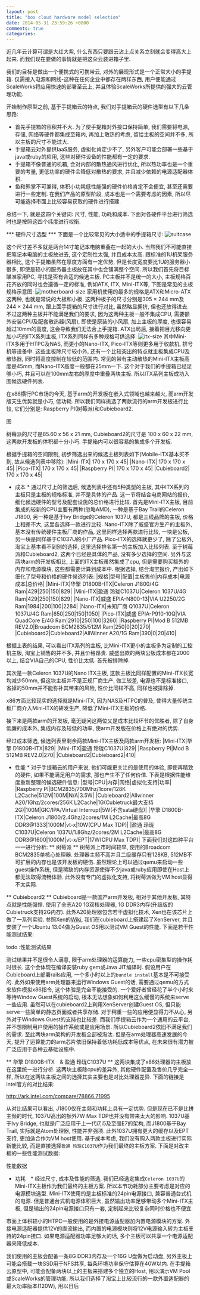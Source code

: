 ```yaml
---
layout: post
title: "box cloud hardware model selection"
date: 2014-05-31 23:59:26 +0800
comments: true
categories:
---
```

近几年云计算可谓是大红大紫, 什么东西只要跟云沾上点关系立刻就会变得高大上起来. 而我们现在要做的事情就是把这朵云装进箱子里.

我们的目标是做出一个便携式的可携带云, 对外的展现形式是一个正常大小的手提箱. 仅需接入电源和网线-这种在任何企业中都存在两样东西, 用户便能通过ScaleWorks将应用快速的部署至云上, 并且体验ScaleWorks所提供的强大的云管理功能.

开始制作原型之前, 基于手提箱云的特点, 我们对手提箱云的硬件选型有以下几条思路:
* 首先手提箱的容积并不大. 为了使手提箱对外接口保持简单, 我们需要将电源, 存储, 网络等硬件都集成至箱内, 再加上散热的考虑, 留给主板的空间并不多, 所以主板的尺寸不能过大.
* 手提箱云对外提供IaaS服务, 虚拟化肯定少不了, 另外客户可能会部署一些基于java或ruby的应用, 这些对硬件设备的性能都有一定的要求.
* 手提箱不像普通的机箱, 会对内部的散热通风进行优化, 所以热功率也是一个重要的考量, 更低功率的硬件会降低对散热的要求, 并且减少依赖的电源适配器体积.
* 鱼和熊掌不可兼得, 体积小功耗低性能强的硬件价格肯定不会便宜, 甚至还需要进行一些定制. 在我们产品的原型阶段, 成本也是一个需要考虑的因素, 所以尽可能选择市面上比较容易获取的硬件进行搭建.

总结一下, 就是这四个关键词: 尺寸, 性能, 功耗和成本. 下面对各硬件平台进行筛选时也是按照这四个纬度进行权衡.

*** 硬件尺寸选型 ***
下面是一个比较常见的大小适中的手提箱尺寸:
![suitcase](/images/2014/06/suitcase.jpg)

这个尺寸差不多就是两台14寸笔记本电脑重叠在一起的大小. 当然我们不可能直接把笔记本电脑的主板放进去, 这个定制性太强, 并且成本太高. 跟标准的1U机架服务器相比, 这个手提箱虽然在厚度方面有一定优势, 但是长度宽度要比1U的服务器小很多, 即使是较小的服务器主板放在其中也会铺满整个空间. 所以我们首先将目标瞄准家用PC, 寻找是否有合适的候选主板.
PC主板并不是统一的大小, 主板规格百花齐放的同时也会遵循一定的标准, 例如ATX, ITX, Mini-ITX等, 下图是常见的主板规格示意图:
![motherboard-size](/images/2014/06/motherboard-size.jpg)
家用机使用的最多的规格是ATX和Micro-ATX这两种, 也就是常说的大板和小板. 这两种板子的尺寸分别是305 × 244 mm及244 × 244 mm, 跟上面手提箱的尺寸进行对比, 虽然略显拥挤, 但也还放得进去. 不过这两种主板并不能满足我们的要求, 因为这两种主板一般不集成CPU, 需要额外安装CPU及配套散热器(风扇), 即使是原装的小风扇, 加上主板的厚度, 也很容易超过10mm的高度, 这会导致我们无法合上手提箱.
ATX出局后, 接着把目光移向更加小巧的ITX系列主板, ITX系列同样有多种规格可供选择:
![itx-size](/images/2014/06/itx-size.jpg)
其中Mini-ITX多用于HTPC及NAS, 而更小的Nano-ITX, Pico-ITX等则更多用于收款机, 排号机等设备中. 这些主板除尺寸较小外, 还有一个比较突出的特点就主板集成CPU及散热器, 同时将高度控制在较低的范围内. 常见的带有主动散热的Mini-ITX主板高度是45mm, 而Nano-ITX高度一般都在25mm一下. 这个对于我们的手提箱已经足够小巧, 并且可以在100mm左右的厚度中重叠两块主板. 所以ITX系列主板成功入围候选硬件列表.

在x86横行PC市场的今天, 基于arm的开发板在嵌入式领域也越来越火, 而arm开发版天生优势就是小巧, 低功耗. 所以我们同样挑选了两款流行的arm开发板进行比较, 它们分别是: Raspberry PI(树莓派)和Cubieboard2.

图

树莓派的尺寸是85.60 x 56 x 21 mm, Cubieboard2的尺寸是 100 x 60 x 22 mm, 这两款开发板的体积都十分小巧. 手提箱内可以很容易的集成多个开发板.

根据手提箱的空间限制, 初步筛选出来的候选主板列表如下(Mobile-ITX基本买不到, 故从候选列表中移除):
|Mini-ITX| 170 x 170 x 45|
|Nano-ITX| 170 x 170 x 45|
|Pico-ITX| 170 x 170 x 45|
|Raspberry PI| 170 x 170 x 45|
|Cubieboard2| 170 x 170 x 45|

* 成本 *
通过尺寸上的筛选后, 候选列表中还有5种类型的主板, 其中ITX系列的主板只是主板的规格标准, 并不是具体的产品. 这一节将结合电商网站的报价, 细化候选硬件的型号及配套设施的总价格进行比较.
首先是Mini-ITX主板, 目前集成的较新的CPU主要有两种(忽略AMD), 一种是基于Bay Trail的Celeron J1800, 另一种是基于Ivy Bridge的Celeron 1037U, 都是三线品牌的主板, 价格上相差不大, 这里各选择一款进行比较.
Nano-ITX除了威盛官方生产的主板外, 基本没有传统硬件主板厂商的作品, 这里同样选择两款进行比较, 一块是公板, 另一块是同样基于C1037U的小厂产品.
Pico-ITX的选择就更少了, 除了公板外, 淘宝上基本看不到别的选择, 这里选择排名第一的主板加入比较列表.
至于树莓派和Cubieboard2, 这两个已经是具体的产品, 没有多少选择的空间. 另外与这两块arm的开发板相比, 上面的ITX主板虽然集成了cpu, 但是需要购买额外的内存和电源模块, 这些都需要计算到成本中.
根据选择, 结合淘宝报价, 产出如下细化了型号和价格的硬件候选列表:
|规格|型号|配置|主板售价|内存成本|电源成本|总价格|
|Mini-ITX|华擎 D1800B-ITX|Celeron J1800/4G Ram|429|250|150|829|
|Mini-ITX|盈通 玲珑C1037U|Celeron 1037U/4G Ram|429|250|150|829|
|Nano-ITX|威盛 EPIA-N800-13|VIA U2250/2G Ram|1984|200|100|2284|
|Nano-ITX|未知厂商 Q1037U|Celeron 1037U/4G Ram|650|250|150|1050|
|Pico-ITX|威盛 EPIA-P910-10Q|VIA QuadCore E/4G Ram|2910|250|100|3260|
|Raspberry PI|Mod B 512MB REV2.0|Broadcom BCM2835/512M Ram|250|0|20|270|
|Cubieboard2|Cubieboard2|AllWinner A20/1G Ram|390|0|20|410|

根据上表的结果, 可以看出ITX系列的主板, 比Mini-ITX更小的主板多为定制的工控机主板, 淘宝上销售的并不多, 并且价格昂贵. 威盛出款的两块公板成本都在2000以上, 结合VIA自己的CPU, 性价比太低. 首先被排除掉.

其次是一款Celeron 1037U的Nano ITX主板, 这款主板比同样配置的Mini-ITX长宽均减少50mm, 但这块主板并不是正规厂商生产, 做工较差, 电源也不是标准接口, 省掉的50mm并不能弥补其带来的风险, 性价比同样不高, 同样也被排除掉.

x86方面比较现实的选择就是Mini-ITX, 因为NAS及HTPC的普及, 使得大量传统主板厂商介入Mini-ITX的研发生产, 降低了Mini-ITX主板的价格.

接下来是两款arm的开发板, 毫无疑问这两位又是成本比较环节的优胜者, 除了自身低廉的成本外, 集成内存及较低的功率, 使arm开发版在价格上有绝对的优势.

经过成本筛选, 候选列表里剩余两款Mini-ITX主板及两款arm开发板:
|Mini-ITX|华擎 D1800B-ITX|829|
|Mini-ITX|盈通 玲珑C1037U|829|
|Raspberry PI|Mod B 512MB REV2.0|270|
|Cubieboard2|Cubieboard2|410|

* 性能 *
对于手提箱云的用户来说, 他们可能更关注的是使用的体验, 即使再精致的硬件, 如果不能满足用户的需求, 那也产生不了任何价值. 下表是根据性能维度重新整理的候选硬件信息:
|型号|CPU|内存|网络|虚拟化支持|功率|
|Raspberry PI|BCM2835/700Mhz/1core/128K L2Cache|512M|100M|N/A|3.5W|
|Cubieboard2|Allwinner A20/1Ghz/2cores/256K L2Cache|1G(Cubietruck最大支持2G)|100M|GIC/IPA/Virtual Interrupt|5W(不含sata硬盘)|
|华擎 D1800B-ITX|Celeron J1800/2.4Ghz/2cores/1M L2Cache|最高8G DDR3@1333|1000M|vt-x|10W(CPU Max TDP)|
|盈通 玲珑C1037U|Celeron 1037U/1.8Ghz/2cores/2M L2Cache|最高8G DDR3@1600|1000M|vt-x/EPT|17W(CPU Max TDP)|
下面我们对这四种平台一一进行分析:
** 树莓派 **
树莓派上市时间较早, 使用的Broadcom BCM2835单核心处理器. 处理器主频不高并且二级缓存只有128KB, 512MB不可扩展的内存也是该开发板的硬伤. 虽然理论上可以通过qemu来启动一些guest操作系统, 但是稀缺的内存资源使得不少java或ruby应用即使在Host上都无法取得流畅体验. 此外没有专门的虚拟化支持, 将树莓派做为VM host显得不太实际.

** Cubieboard2 **
Cubieboard是一款国产arm开发板, 相对于其他开发板, 其特点就是性能强悍. 使用了全志A20 1G双核处理器, 1G DDR3内存(升级版的Cubietruck支持2G内存). 此外A20处理器包含若干虚拟化技术, Xen也在该芯片上做了一系列实验. 参照Xen的[Wiki](http://wiki.xen.org/wiki/Xen_ARM_with_Virtualization_Extensions/Allwinner), 我们在cubieboard上搭建起了XenServer, 并且安装了一个Ubuntu 13.04做为Guest OS用以测试VM Guest的性能. 下面是若干性能测试结果:

todo :性能测试结果

测试结果并不是很令人满意, 限于arm处理器的运算能力, 一些cpu密集型的操作耗时很长. 这个会体现在编译安装ruby gem或Java JIT编译时. 假设用户在Cubieboard上部署rails应用, 一个多小时以上的`bundle install`基本是不可接受的. 
此外如果使用arm处理器来运行Windows Guest的话, 需要通过qemu的方式来软件模拟x86指令, 这个体验是完全不能接受的. 一个爱好者曾经花了半个小时来等待Window Guest系统的启动, 根本无法想象如何利用这么缓慢的系统来serve一些应用.
虽然可以在cubieboard2上利用XenServer创建Guest OS, 但只能serve一些简单的静态页面或者共享存储. 对于稍重一些的应用便显得力不从心, 另外对于Windows Guest的支持也比较差. 而我们手提箱云作为一个通用的云平台, 并不想限制用户使用的操作系统或是应用场景. 所以Cubieboard2依旧不满足我们的需求.
至此两块arm架构的开发板全部被淘汰. 但是在arm处理器高速发展的今天, 提升了运算能力的arm芯片依旧保持着低功耗低成本等优点, 在未来很有潜力被广泛应用于各种云基础设施中.

** 华擎 D1800B-ITX　& 盈通 玲珑C1037U **
这两块集成了x86处理器的主板放在这里统一进行分析. 这两块主板除cpu的差异外, 其他硬件配置及售价几乎完全一样, 所以在这两块主板之间的选择其实主要也是对比处理器差异. 下面的链接是intel官方的对比结果:

http://ark.intel.com/compare/78866,71995

从对比结果可以看出, J1800仅在主频和功耗上具有一定优势. 但是现在已不是比拼主频的时代, 1037U高出的额外7W Max TDP也并没有带来太大的影响.
1037U基于Ivy Bridge, 也就是广泛应用于上一代i7,i5及至强E7的架构, 而J1800基于Bay Trail, 实际就是Atom处理器, 性能并非强项. 此外1037U拥有更大的缓存以及EPT支持, 更加适合作为VM host使用. 基于成本考虑, 我们没有购入两款主板进行实际新能比较, 而是直接选择`盈通 玲珑C1037U`作为我们最终的主板方案.
下面是对改主板的一些性能测试数据:

性能数据

* 功耗　*
经过尺寸, 成本及性能的筛选, 我们已经选定集成`Celeron 1037U`的Mini-ITX主板作为我们最终的主板方案. 所以本节功耗部分主要考虑是对应的电源模块选型.
 Mini-ITX使用的是主板标准的24pin电源接口, 兼容普通台式机的电源. 但是普通台式机电源体积巨大, 虽然输出功率足够带动多个Mini-ITX主板, 但是输出的24pin电源接口只有一套, 定制起来比较复杂同时价格也不便宜.
 
市面上体积较小的HTPC一般使用的是外接电源适配器加内置电源模块的方案. 外接电源适配器提供12V的直流输出, 而内置的电源模块则将12V电源输入转为主板支持的24pin接口. 如果电源适配器功率足够大的话, 多个主板可以共享一个电源适配器来降低成本.

我们使用的主板会配备一条8G DDR3内存及一个16G U盘做为启动盘, 另外主板上可能会搭载一块SSD用于NFS共享, 每条环境功率保守估算在40W以内. 在手提箱云原型中, 可能会配备两块以上的主板来搭建多个独立的Host, 用以演示VM Pool或ScaleWorks的管理功能. 所以我们选择了淘宝上比较流行的一款外置适配器的最大功率版本(120W), 用以日后

